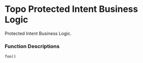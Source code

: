 Topo Protected Intent Business Logic
====================================

Protected Intent Business Logic.

### Function Descriptions

`foo()`

